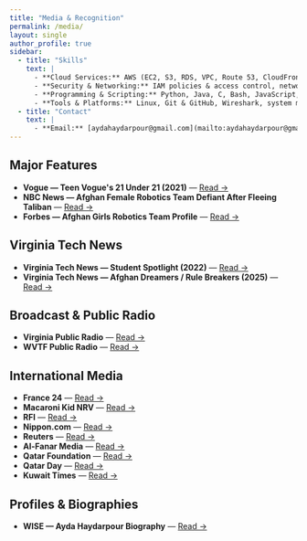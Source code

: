 ```yaml
---
title: "Media & Recognition"
permalink: /media/
layout: single
author_profile: true
sidebar:
  - title: "Skills"
    text: |
      - **Cloud Services:** AWS (EC2, S3, RDS, VPC, Route 53, CloudFront, IAM, CloudWatch, Auto Scaling, Load Balancing)
      - **Security & Networking:** IAM policies & access control, network security, VPNs & firewalls, data encryption & hashing, monitoring & logging, Security+ best practices
      - **Programming & Scripting:** Python, Java, C, Bash, JavaScript, HTML/CSS, SQL
      - **Tools & Platforms:** Linux, Git & GitHub, Wireshark, system monitoring tools
  - title: "Contact"
    text: |
      - **Email:** [aydahaydarpour@gmail.com](mailto:aydahaydarpour@gmail.com)
---
```


## Major Features
- **Vogue — Teen Vogue's 21 Under 21 (2021)** — [Read →](https://www.teenvogue.com/gallery/teen-vogues-21-under-21-2021)
- **NBC News — Afghan Female Robotics Team Defiant After Fleeing Taliban** — [Read →](https://www.nbcnews.com/news/world/afghan-female-robotics-team-defiant-after-fleeing-taliban-qatar-n1277464)
- **Forbes — Afghan Girls Robotics Team Profile** — [Read →](https://www.forbes.com/profile/afghan-girls-robotic-team/)

## Virginia Tech News
- **Virginia Tech News — Student Spotlight (2022)** — [Read →](https://news.vt.edu/articles/2022/09/ayda-haydarpour.html)
- **Virginia Tech News — Afghan Dreamers / Rule Breakers (2025)** — [Read →](https://news.vt.edu/articles/2025/04/Afghan-Dreamers-Rule-Breakers-Ayda-Haydarpour-student.html)

## Broadcast & Public Radio
- **Virginia Public Radio** — [Read →](https://virginiapublicradio.com/2022/09/01/robotics-champion-fled-afghanistan-now-shes-studying-at-virginia-tech/)
- **WVTF Public Radio** — [Read →](https://www.wvtf.org/news/2022-09-01/robotics-champion-fled-afghanistan-now-shes-studying-at-virginia-tech)

## International Media
- **France 24** — [Read →](https://first.global/in-the-news/france-24-afghan-girls-robotics-team-design-their-future-in-qatar/)
- **Macaroni Kid NRV** — [Read →](https://nrv.macaronikid.com/articles/6411e7794a01232a11181e2e/ymca-at-virginia-tech-celebrates-women-in-innovation-and-technology)
- **RFI** — [Read →](https://www.rfi.fr/en/business-and-tech/20210922-afghan-girls-robotics-team-design-their-future-in-qatar)
- **Nippon.com** — [Read →](https://www.nippon.com/en/news/reu20210827KBN2FR1JN/)
- **Reuters** — [Read →](https://www.reuters.com/world/asia-pacific/dont-abandon-afghanistan-pleads-member-afghan-all-female-robotics-team-2021-08-26/)
- **Al-Fanar Media** — [Read →](https://www.al-fanarmedia.org/2021/09/afghanistans-all-female-robotics-team-continues-building-robots-in-qatar/)
- **Qatar Foundation** — [Read →](https://www.qf.org.qa/stories/qatar-has-been-the-gateway-to-a-better-life-for-us-says-captain-of-afghan)
- **Qatar Day** — [Read →](https://www.qatarday.com/dont-abandon-afghanistan-pleads-member-of-afghan-all-female-robotics-team)
- **Kuwait Times** — [Read →](https://kuwaittimes.com/afghan-robotics-team-design-future-in-qatar/)

## Profiles & Biographies
- **WISE — Ayda Haydarpour Biography** — [Read →](https://www.wise-qatar.org/biography/ayda-haydarpour/)
